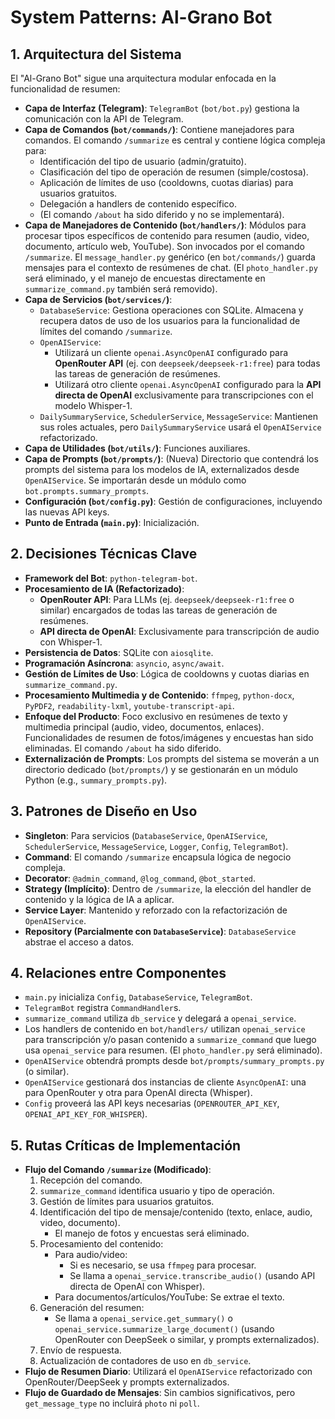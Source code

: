 # System Patterns: Al-Grano Bot

## 1. Arquitectura del Sistema

El "Al-Grano Bot" sigue una arquitectura modular enfocada en la funcionalidad de resumen:

- **Capa de Interfaz (Telegram)**: `TelegramBot` (`bot/bot.py`) gestiona la comunicación con la API de Telegram.
- **Capa de Comandos (`bot/commands/`)**: Contiene manejadores para comandos. El comando `/summarize` es central y contiene lógica compleja para:
  - Identificación del tipo de usuario (admin/gratuito).
  - Clasificación del tipo de operación de resumen (simple/costosa).
  - Aplicación de límites de uso (cooldowns, cuotas diarias) para usuarios gratuitos.
  - Delegación a handlers de contenido específico.
  - (El comando `/about` ha sido diferido y no se implementará).
- **Capa de Manejadores de Contenido (`bot/handlers/`)**: Módulos para procesar tipos específicos de contenido para resumen (audio, video, documento, artículo web, YouTube). Son invocados por el comando `/summarize`. El `message_handler.py` genérico (en `bot/commands/`) guarda mensajes para el contexto de resúmenes de chat. (El `photo_handler.py` será eliminado, y el manejo de encuestas directamente en `summarize_command.py` también será removido).
- **Capa de Servicios (`bot/services/`)**:
  - `DatabaseService`: Gestiona operaciones con SQLite. Almacena y recupera datos de uso de los usuarios para la funcionalidad de límites del comando `/summarize`.
  - `OpenAIService`:
    - Utilizará un cliente `openai.AsyncOpenAI` configurado para **OpenRouter API** (ej. con `deepseek/deepseek-r1:free`) para todas las tareas de generación de resúmenes.
    - Utilizará otro cliente `openai.AsyncOpenAI` configurado para la **API directa de OpenAI** exclusivamente para transcripciones con el modelo Whisper-1.
  - `DailySummaryService`, `SchedulerService`, `MessageService`: Mantienen sus roles actuales, pero `DailySummaryService` usará el `OpenAIService` refactorizado.
- **Capa de Utilidades (`bot/utils/`)**: Funciones auxiliares.
- **Capa de Prompts (`bot/prompts/`)**: (Nueva) Directorio que contendrá los prompts del sistema para los modelos de IA, externalizados desde `OpenAIService`. Se importarán desde un módulo como `bot.prompts.summary_prompts`.
- **Configuración (`bot/config.py`)**: Gestión de configuraciones, incluyendo las nuevas API keys.
- **Punto de Entrada (`main.py`)**: Inicialización.

## 2. Decisiones Técnicas Clave

- **Framework del Bot**: `python-telegram-bot`.
- **Procesamiento de IA (Refactorizado)**:
  - **OpenRouter API**: Para LLMs (ej. `deepseek/deepseek-r1:free` o similar) encargados de todas las tareas de generación de resúmenes.
  - **API directa de OpenAI**: Exclusivamente para transcripción de audio con Whisper-1.
- **Persistencia de Datos**: SQLite con `aiosqlite`.
- **Programación Asíncrona**: `asyncio`, `async/await`.
- **Gestión de Límites de Uso**: Lógica de cooldowns y cuotas diarias en `summarize_command.py`.
- **Procesamiento Multimedia y de Contenido**: `ffmpeg`, `python-docx`, `PyPDF2`, `readability-lxml`, `youtube-transcript-api`.
- **Enfoque del Producto**: Foco exclusivo en resúmenes de texto y multimedia principal (audio, video, documentos, enlaces). Funcionalidades de resumen de fotos/imágenes y encuestas han sido eliminadas. El comando `/about` ha sido diferido.
- **Externalización de Prompts**: Los prompts del sistema se moverán a un directorio dedicado (`bot/prompts/`) y se gestionarán en un módulo Python (e.g., `summary_prompts.py`).

## 3. Patrones de Diseño en Uso

- **Singleton**: Para servicios (`DatabaseService`, `OpenAIService`, `SchedulerService`, `MessageService`, `Logger`, `Config`, `TelegramBot`).
- **Command**: El comando `/summarize` encapsula lógica de negocio compleja.
- **Decorator**: `@admin_command`, `@log_command`, `@bot_started`.
- **Strategy (Implícito)**: Dentro de `/summarize`, la elección del handler de contenido y la lógica de IA a aplicar.
- **Service Layer**: Mantenido y reforzado con la refactorización de `OpenAIService`.
- **Repository (Parcialmente con `DatabaseService`)**: `DatabaseService` abstrae el acceso a datos.

## 4. Relaciones entre Componentes

- `main.py` inicializa `Config`, `DatabaseService`, `TelegramBot`.
- `TelegramBot` registra `CommandHandler`s.
- `summarize_command` utiliza `db_service` y delegará a `openai_service`.
- Los handlers de contenido en `bot/handlers/` utilizan `openai_service` para transcripción y/o pasan contenido a `summarize_command` que luego usa `openai_service` para resumen. (El `photo_handler.py` será eliminado).
- `OpenAIService` obtendrá prompts desde `bot/prompts/summary_prompts.py` (o similar).
- `OpenAIService` gestionará dos instancias de cliente `AsyncOpenAI`: una para OpenRouter y otra para OpenAI directa (Whisper).
- `Config` proveerá las API keys necesarias (`OPENROUTER_API_KEY`, `OPENAI_API_KEY_FOR_WHISPER`).

## 5. Rutas Críticas de Implementación

- **Flujo del Comando `/summarize` (Modificado)**:
  1.  Recepción del comando.
  2.  `summarize_command` identifica usuario y tipo de operación.
  3.  Gestión de límites para usuarios gratuitos.
  4.  Identificación del tipo de mensaje/contenido (texto, enlace, audio, video, documento).
      - El manejo de fotos y encuestas será eliminado.
  5.  Procesamiento del contenido:
      - Para audio/video:
        - Si es necesario, se usa `ffmpeg` para procesar.
        - Se llama a `openai_service.transcribe_audio()` (usando API directa de OpenAI con Whisper).
      - Para documentos/artículos/YouTube: Se extrae el texto.
  6.  Generación del resumen:
      - Se llama a `openai_service.get_summary()` o `openai_service.summarize_large_document()` (usando OpenRouter con DeepSeek o similar, y prompts externalizados).
  7.  Envío de respuesta.
  8.  Actualización de contadores de uso en `db_service`.
- **Flujo de Resumen Diario**: Utilizará el `OpenAIService` refactorizado con OpenRouter/DeepSeek y prompts externalizados.
- **Flujo de Guardado de Mensajes**: Sin cambios significativos, pero `get_message_type` no incluirá `photo` ni `poll`.
